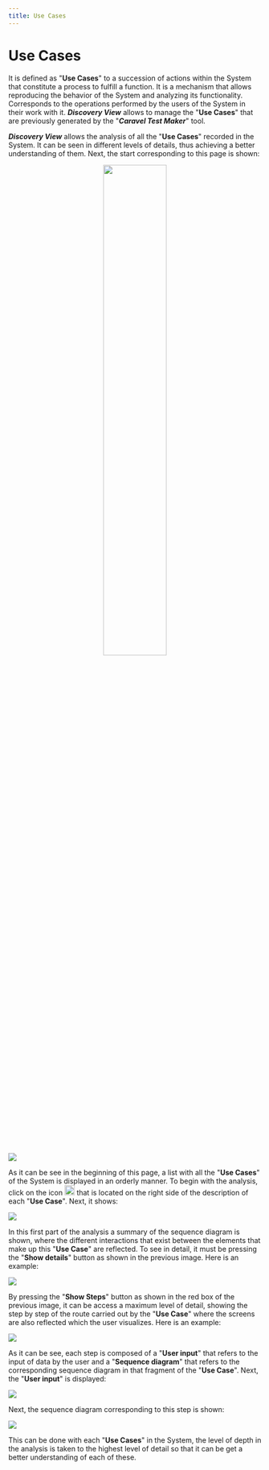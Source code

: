 ```yaml
---
title: Use Cases
---
```


 <h1>Use Cases</h1>

It is defined as "**Use Cases**" to a succession of actions within the System that constitute a process to fulfill a function. It is a mechanism that allows reproducing the behavior of the System and analyzing its functionality. Corresponds to the operations performed by the users of the System in their work with it. **_Discovery View_** allows to manage the "**Use Cases**" that are previously generated by the "**_Caravel Test Maker_**" tool.

**_Discovery View_** allows the analysis of all the "**Use Cases**" recorded in the System. It can be seen in different levels of details, thus achieving a better understanding of them. Next, the start corresponding to this page is shown:

<center>
<img src="/en/114.jpg" alt="" style="width:50%;">
</center>

![](/en/115.jpg)

As it can be see in the beginning of this page, a list with all the "**Use Cases**" of the System is displayed in an orderly manner. To begin with the analysis, click on the icon <img src="/en/ico/003.png" width="20" height="20"> that is located on the right side of the description of each "**Use Case**". Next, it shows:

![](/en/116.jpg)

In this first part of the analysis a summary of the sequence diagram is shown, where the different interactions that exist between the elements that make up this "**Use Case**" are reflected. To see in detail, it must be pressing the "**Show details**" button as shown in the previous image. Here is an example:

![](/en/117.jpg)

By pressing the "**Show Steps**" button as shown in the red box of the previous image, it can be access a maximum level of detail, showing the step by step of the route carried out by the "**Use Case**" where the screens are also reflected which the user visualizes. Here is an example:

![](/en/118.jpg)

As it can be see, each step is composed of a "**User input**" that refers to the input of data by the user and a "**Sequence diagram**" that refers to the corresponding sequence diagram in that fragment of the "**Use Case**". Next, the "**User input**" is displayed:

![](/en/119.jpg)

Next, the sequence diagram corresponding to this step is shown:

![](/en/120.jpg)

This can be done with each "**Use Cases**" in the System, the level of depth in the analysis is taken to the highest level of detail so that it can be get a better understanding of each of these.